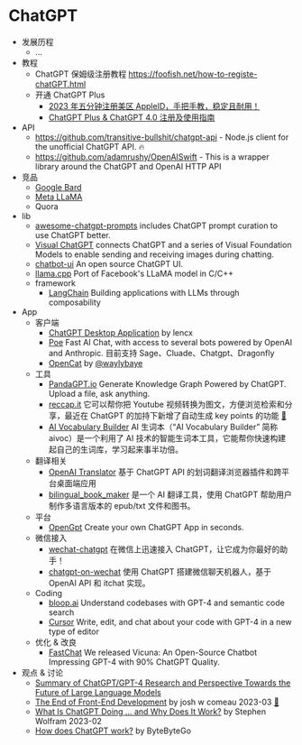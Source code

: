 # ChatGPT

- 发展历程
    - ...
- 教程
    - ChatGPT 保姆级注册教程 https://foofish.net/how-to-registe-chatGPT.html
    - 开通 ChatGPT Plus
        - [2023 年五分钟注册美区 AppleID，手把手教，稳定且耐用！](https://zhuanlan.zhihu.com/p/367821925)
        - [ChatGPT Plus & ChatGPT 4.0 注册及使用指南](https://www.mygoogleseo.com/chatgpt-plus/)
- API
    - https://github.com/transitive-bullshit/chatgpt-api - Node.js client for the unofficial ChatGPT API. 🔥
    - https://github.com/adamrushy/OpenAISwift - This is a wrapper library around the ChatGPT and OpenAI HTTP API
- 竞品
    - [Google Bard](https://blog.google/technology/ai/bard-google-ai-search-updates/)
    - [Meta LLaMA](https://ai.facebook.com/blog/large-language-model-llama-meta-ai/)
    - Quora
- lib
    - [awesome-chatgpt-prompts](https://github.com/f/awesome-chatgpt-prompts) includes ChatGPT prompt curation to use ChatGPT better.
    - [Visual ChatGPT](https://github.com/microsoft/visual-chatgpt) connects ChatGPT and a series of Visual Foundation Models to enable sending and receiving images during chatting.
    - [chatbot-ui](https://github.com/mckaywrigley/chatbot-ui) An open source ChatGPT UI.
    - [llama.cpp](https://github.com/ggerganov/llama.cpp) Port of Facebook's LLaMA model in C/C++
    - framework
        - [LangChain](https://github.com/hwchase17/langchain) Building applications with LLMs through composability
- App
    - 客户端
        - [ChatGPT Desktop Application](https://github.com/lencx/ChatGPT) by lencx
        - [Poe](https://poe.com/) Fast AI Chat, with access to several bots powered by OpenAI and Anthropic. 目前支持 Sage、Cluade、Chatgpt、Dragonfly
        - [OpenCat](https://opencat.app/) by [@waylybaye](https://twitter.com/waylybaye)
    - 工具
        - [PandaGPT.io](https://www.pandagpt.io/) Generate Knowledge Graph Powered by ChatGPT. Upload a file, ask anything.
        - [reccap.it](https://reccap.it/) 它可以帮你把 Youtube 视频转换为图文，方便浏览检索和分享，最近在 ChatGPT 的加持下新增了自动生成 key points 的功能 [🔗](https://twitter.com/liboshen/status/1634595103602819075?s=20)
        - [AI Vocabulary Builder](https://github.com/piglei/ai-vocabulary-builder) AI 生词本（“AI Vocabulary Builder” 简称 aivoc）是一个利用了 AI 技术的智能生词本工具，它能帮你快速构建起自己的生词库，学习起来事半功倍。
    - 翻译相关
        - [OpenAI Translator](https://github.com/yetone/openai-translator) 基于 ChatGPT API 的划词翻译浏览器插件和跨平台桌面端应用
        - [bilingual_book_maker](https://github.com/yihong0618/bilingual_book_maker) 是一个 AI 翻译工具，使用 ChatGPT 帮助用户制作多语言版本的 epub/txt 文件和图书。
    - 平台
        - [OpenGpt](https://github.com/futantan/OpenGpt) Create your own ChatGPT App in seconds.
    - 微信接入
        - [wechat-chatgpt](https://github.com/fuergaosi233/wechat-chatgpt) 在微信上迅速接入 ChatGPT，让它成为你最好的助手！
        - [chatgpt-on-wechat](https://github.com/zhayujie/chatgpt-on-wechat) 使用 ChatGPT 搭建微信聊天机器人，基于 OpenAI API 和 itchat 实现。
    - Coding
        - [bloop.ai](https://bloop.ai/) Understand codebases with GPT-4 and semantic code search
        - [Cursor](https://www.cursor.so/) Write, edit, and chat about your code with GPT-4 in a new type of editor
    - 优化 & 改良
        - [FastChat](https://github.com/lm-sys/FastChat) We released Vicuna: An Open-Source Chatbot Impressing GPT-4 with 90% ChatGPT Quality.
- 观点 & 讨论
    - [Summary of ChatGPT/GPT-4 Research and Perspective Towards the Future of Large Language Models](https://arxiv.org/abs/2304.01852)
    - [The End of Front-End Development](https://www.joshwcomeau.com/blog/the-end-of-frontend-development/) by josh w comeau 2023-03 [🔗](https://twitter.com/geekplux_cn/status/1644175852303679490?s=20)
    - [What Is ChatGPT Doing … and Why Does It Work?](https://writings.stephenwolfram.com/2023/02/what-is-chatgpt-doing-and-why-does-it-work/) by Stephen Wolfram 2023-02
    - [How does ChatGPT work?](https://blog.bytebytego.com/p/ep-44-how-does-chatgpt-work#%C2%A7how-does-chatgpt-work) by ByteByteGo
